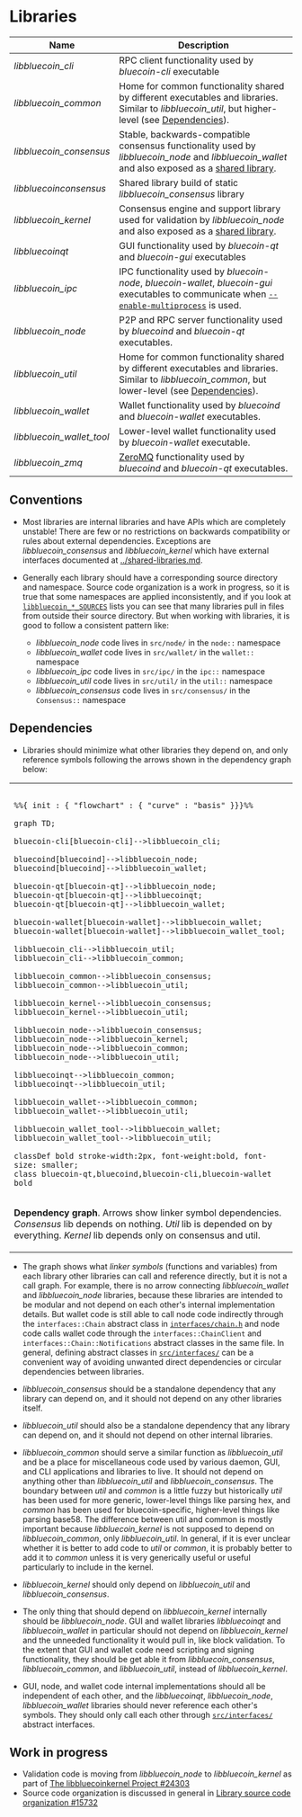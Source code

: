 # Libraries

| Name                     | Description |
|--------------------------|-------------|
| *libbluecoin_cli*         | RPC client functionality used by *bluecoin-cli* executable |
| *libbluecoin_common*      | Home for common functionality shared by different executables and libraries. Similar to *libbluecoin_util*, but higher-level (see [Dependencies](#dependencies)). |
| *libbluecoin_consensus*   | Stable, backwards-compatible consensus functionality used by *libbluecoin_node* and *libbluecoin_wallet* and also exposed as a [shared library](../shared-libraries.md). |
| *libbluecoinconsensus*    | Shared library build of static *libbluecoin_consensus* library |
| *libbluecoin_kernel*      | Consensus engine and support library used for validation by *libbluecoin_node* and also exposed as a [shared library](../shared-libraries.md). |
| *libbluecoinqt*           | GUI functionality used by *bluecoin-qt* and *bluecoin-gui* executables |
| *libbluecoin_ipc*         | IPC functionality used by *bluecoin-node*, *bluecoin-wallet*, *bluecoin-gui* executables to communicate when [`--enable-multiprocess`](multiprocess.md) is used. |
| *libbluecoin_node*        | P2P and RPC server functionality used by *bluecoind* and *bluecoin-qt* executables. |
| *libbluecoin_util*        | Home for common functionality shared by different executables and libraries. Similar to *libbluecoin_common*, but lower-level (see [Dependencies](#dependencies)). |
| *libbluecoin_wallet*      | Wallet functionality used by *bluecoind* and *bluecoin-wallet* executables. |
| *libbluecoin_wallet_tool* | Lower-level wallet functionality used by *bluecoin-wallet* executable. |
| *libbluecoin_zmq*         | [ZeroMQ](../zmq.md) functionality used by *bluecoind* and *bluecoin-qt* executables. |

## Conventions

- Most libraries are internal libraries and have APIs which are completely unstable! There are few or no restrictions on backwards compatibility or rules about external dependencies. Exceptions are *libbluecoin_consensus* and *libbluecoin_kernel* which have external interfaces documented at [../shared-libraries.md](../shared-libraries.md).

- Generally each library should have a corresponding source directory and namespace. Source code organization is a work in progress, so it is true that some namespaces are applied inconsistently, and if you look at [`libbluecoin_*_SOURCES`](../../src/Makefile.am) lists you can see that many libraries pull in files from outside their source directory. But when working with libraries, it is good to follow a consistent pattern like:

  - *libbluecoin_node* code lives in `src/node/` in the `node::` namespace
  - *libbluecoin_wallet* code lives in `src/wallet/` in the `wallet::` namespace
  - *libbluecoin_ipc* code lives in `src/ipc/` in the `ipc::` namespace
  - *libbluecoin_util* code lives in `src/util/` in the `util::` namespace
  - *libbluecoin_consensus* code lives in `src/consensus/` in the `Consensus::` namespace

## Dependencies

- Libraries should minimize what other libraries they depend on, and only reference symbols following the arrows shown in the dependency graph below:

<table><tr><td>

```mermaid

%%{ init : { "flowchart" : { "curve" : "basis" }}}%%

graph TD;

bluecoin-cli[bluecoin-cli]-->libbluecoin_cli;

bluecoind[bluecoind]-->libbluecoin_node;
bluecoind[bluecoind]-->libbluecoin_wallet;

bluecoin-qt[bluecoin-qt]-->libbluecoin_node;
bluecoin-qt[bluecoin-qt]-->libbluecoinqt;
bluecoin-qt[bluecoin-qt]-->libbluecoin_wallet;

bluecoin-wallet[bluecoin-wallet]-->libbluecoin_wallet;
bluecoin-wallet[bluecoin-wallet]-->libbluecoin_wallet_tool;

libbluecoin_cli-->libbluecoin_util;
libbluecoin_cli-->libbluecoin_common;

libbluecoin_common-->libbluecoin_consensus;
libbluecoin_common-->libbluecoin_util;

libbluecoin_kernel-->libbluecoin_consensus;
libbluecoin_kernel-->libbluecoin_util;

libbluecoin_node-->libbluecoin_consensus;
libbluecoin_node-->libbluecoin_kernel;
libbluecoin_node-->libbluecoin_common;
libbluecoin_node-->libbluecoin_util;

libbluecoinqt-->libbluecoin_common;
libbluecoinqt-->libbluecoin_util;

libbluecoin_wallet-->libbluecoin_common;
libbluecoin_wallet-->libbluecoin_util;

libbluecoin_wallet_tool-->libbluecoin_wallet;
libbluecoin_wallet_tool-->libbluecoin_util;

classDef bold stroke-width:2px, font-weight:bold, font-size: smaller;
class bluecoin-qt,bluecoind,bluecoin-cli,bluecoin-wallet bold
```
</td></tr><tr><td>

**Dependency graph**. Arrows show linker symbol dependencies. *Consensus* lib depends on nothing. *Util* lib is depended on by everything. *Kernel* lib depends only on consensus and util.

</td></tr></table>

- The graph shows what _linker symbols_ (functions and variables) from each library other libraries can call and reference directly, but it is not a call graph. For example, there is no arrow connecting *libbluecoin_wallet* and *libbluecoin_node* libraries, because these libraries are intended to be modular and not depend on each other's internal implementation details. But wallet code is still able to call node code indirectly through the `interfaces::Chain` abstract class in [`interfaces/chain.h`](../../src/interfaces/chain.h) and node code calls wallet code through the `interfaces::ChainClient` and `interfaces::Chain::Notifications` abstract classes in the same file. In general, defining abstract classes in [`src/interfaces/`](../../src/interfaces/) can be a convenient way of avoiding unwanted direct dependencies or circular dependencies between libraries.

- *libbluecoin_consensus* should be a standalone dependency that any library can depend on, and it should not depend on any other libraries itself.

- *libbluecoin_util* should also be a standalone dependency that any library can depend on, and it should not depend on other internal libraries.

- *libbluecoin_common* should serve a similar function as *libbluecoin_util* and be a place for miscellaneous code used by various daemon, GUI, and CLI applications and libraries to live. It should not depend on anything other than *libbluecoin_util* and *libbluecoin_consensus*. The boundary between _util_ and _common_ is a little fuzzy but historically _util_ has been used for more generic, lower-level things like parsing hex, and _common_ has been used for bluecoin-specific, higher-level things like parsing base58. The difference between util and common is mostly important because *libbluecoin_kernel* is not supposed to depend on *libbluecoin_common*, only *libbluecoin_util*. In general, if it is ever unclear whether it is better to add code to *util* or *common*, it is probably better to add it to *common* unless it is very generically useful or useful particularly to include in the kernel.


- *libbluecoin_kernel* should only depend on *libbluecoin_util* and *libbluecoin_consensus*.

- The only thing that should depend on *libbluecoin_kernel* internally should be *libbluecoin_node*. GUI and wallet libraries *libbluecoinqt* and *libbluecoin_wallet* in particular should not depend on *libbluecoin_kernel* and the unneeded functionality it would pull in, like block validation. To the extent that GUI and wallet code need scripting and signing functionality, they should be get able it from *libbluecoin_consensus*, *libbluecoin_common*, and *libbluecoin_util*, instead of *libbluecoin_kernel*.

- GUI, node, and wallet code internal implementations should all be independent of each other, and the *libbluecoinqt*, *libbluecoin_node*, *libbluecoin_wallet* libraries should never reference each other's symbols. They should only call each other through [`src/interfaces/`](`../../src/interfaces/`) abstract interfaces.

## Work in progress

- Validation code is moving from *libbluecoin_node* to *libbluecoin_kernel* as part of [The libbluecoinkernel Project #24303](https://github.com/bluecoin/bluecoin/issues/24303)
- Source code organization is discussed in general in [Library source code organization #15732](https://github.com/bluecoin/bluecoin/issues/15732)
